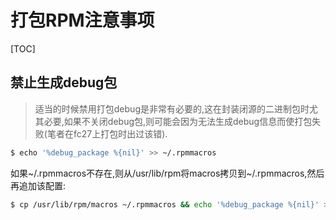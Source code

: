 # 打包RPM注意事项



[TOC]



## 禁止生成debug包

> 适当的时候禁用打包debug是非常有必要的,这在封装闭源的二进制包时尤其必要,如果不关闭debug包,则可能会因为无法生成debug信息而使打包失败(笔者在fc27上打包时出过该错).

```bash
$ echo '%debug_package %{nil}' >> ~/.rpmmacros
```

如果~/.rpmmacros不存在,则从/usr/lib/rpm将macros拷贝到~/.rpmmacros,然后再追加该配置:

```bash
$ cp /usr/lib/rpm/macros ~/.rpmmacros && echo '%debug_package %{nil}' >> ~/.rpmmacros
```


